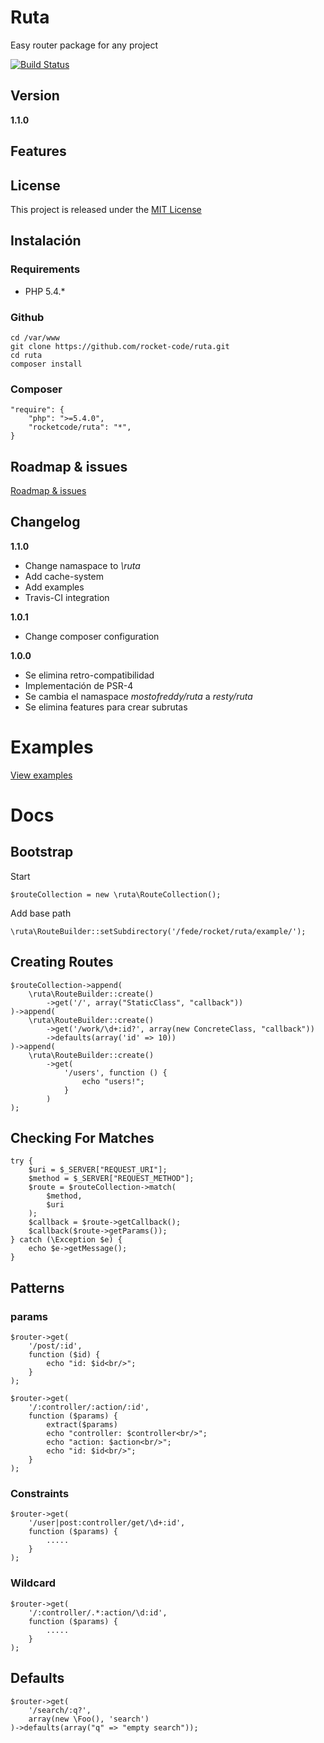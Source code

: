 Ruta
====

Easy router package for any project

[![Build Status](https://travis-ci.org/rocket-code/ruta.svg?branch=master)](https://travis-ci.org/rocket-code/ruta)

Version
-------

__1.1.0__

Features
--------


License
-------

This project is released under the [MIT License](http://www.opensource.org/licenses/mit-license.php)

Instalación
-----------

### Requirements

- PHP 5.4.*

### Github

    cd /var/www
    git clone https://github.com/rocket-code/ruta.git
    cd ruta
    composer install

### Composer

    "require": {
        "php": ">=5.4.0",
        "rocketcode/ruta": "*",
    }

Roadmap & issues
----------------

[Roadmap & issues](https://github.com/rocket-code/ruta/issues)

Changelog
---------

__1.1.0__

* Change namaspace to *\ruta*
* Add cache-system
* Add examples
* Travis-CI integration

__1.0.1__

* Change composer configuration

__1.0.0__

* Se elimina retro-compatibilidad
* Implementación de PSR-4
* Se cambia el namaspace *mostofreddy/ruta* a *resty/ruta*
* Se elimina features para crear subrutas

Examples
========

[View examples](https://github.com/rocket-code/ruta/tree/master/example)

Docs
====

Bootstrap
---------

Start

    $routeCollection = new \ruta\RouteCollection();


Add base path

    \ruta\RouteBuilder::setSubdirectory('/fede/rocket/ruta/example/');

Creating Routes
---------------

    $routeCollection->append(
        \ruta\RouteBuilder::create()
            ->get('/', array("StaticClass", "callback"))
    )->append(
        \ruta\RouteBuilder::create()
            ->get('/work/\d+:id?', array(new ConcreteClass, "callback"))
            ->defaults(array('id' => 10))
    )->append(
        \ruta\RouteBuilder::create()
            ->get(
                '/users', function () {
                    echo "users!";
                }
            )
    );

Checking For Matches
--------------------

    try {
        $uri = $_SERVER["REQUEST_URI"];
        $method = $_SERVER["REQUEST_METHOD"];
        $route = $routeCollection->match(
            $method,
            $uri
        );
        $callback = $route->getCallback();
        $callback($route->getParams());
    } catch (\Exception $e) {
        echo $e->getMessage();
    }



Patterns
--------

### params

    $router->get(
        '/post/:id',
        function ($id) {
            echo "id: $id<br/>";
        }
    );

    $router->get(
        '/:controller/:action/:id',
        function ($params) {
            extract($params)
            echo "controller: $controller<br/>";
            echo "action: $action<br/>";
            echo "id: $id<br/>";
        }
    );

### Constraints

    $router->get(
        '/user|post:controller/get/\d+:id',
        function ($params) {
            .....
        }
    );


### Wildcard

    $router->get(
        '/:controller/.*:action/\d:id',
        function ($params) {
            .....
        }
    );

Defaults
--------

    $router->get(
        '/search/:q?',
        array(new \Foo(), 'search')
    )->defaults(array("q" => "empty search"));
